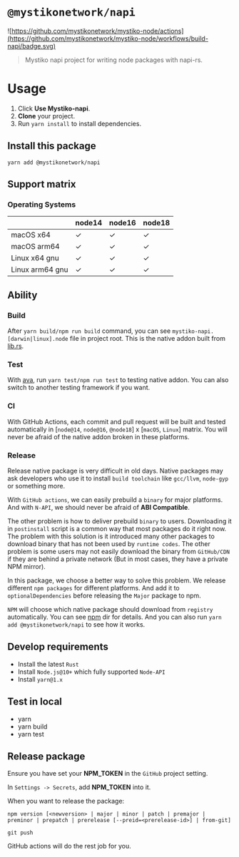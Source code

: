 # `@mystikonetwork/napi`

![https://github.com/mystikonetwork/mystiko-node/actions](https://github.com/mystikonetwork/mystiko-node/workflows/build-napi/badge.svg)

> Mystiko napi project for writing node packages with napi-rs.

# Usage

1. Click **Use Mystiko-napi**.
2. **Clone** your project.
3. Run `yarn install` to install dependencies.

## Install this package

```
yarn add @mystikonetwork/napi
```

## Support matrix

### Operating Systems

|                 | node14 | node16 | node18 |
| --------------- | ------ | ------ | ------ |
| macOS x64       | ✓      | ✓      | ✓      |
| macOS arm64     | ✓      | ✓      | ✓      |
| Linux x64 gnu   | ✓      | ✓      | ✓      |
| Linux arm64 gnu | ✓      | ✓      | ✓      |

## Ability

### Build

After `yarn build/npm run build` command, you can see `mystiko-napi.[darwin|linux].node` file in project root. This is the native addon built from [lib.rs](./src/lib.rs).

### Test

With [ava](https://github.com/avajs/ava), run `yarn test/npm run test` to testing native addon. You can also switch to another testing framework if you want.

### CI

With GitHub Actions, each commit and pull request will be built and tested automatically in [`node@14`, `node@16`, `@node18`] x [`macOS`, `Linux`] matrix. You will never be afraid of the native addon broken in these platforms.

### Release

Release native package is very difficult in old days. Native packages may ask developers who use it to install `build toolchain` like `gcc/llvm`, `node-gyp` or something more.

With `GitHub actions`, we can easily prebuild a `binary` for major platforms. And with `N-API`, we should never be afraid of **ABI Compatible**.

The other problem is how to deliver prebuild `binary` to users. Downloading it in `postinstall` script is a common way that most packages do it right now. The problem with this solution is it introduced many other packages to download binary that has not been used by `runtime codes`. The other problem is some users may not easily download the binary from `GitHub/CDN` if they are behind a private network (But in most cases, they have a private NPM mirror).

In this package, we choose a better way to solve this problem. We release different `npm packages` for different platforms. And add it to `optionalDependencies` before releasing the `Major` package to npm.

`NPM` will choose which native package should download from `registry` automatically. You can see [npm](./npm) dir for details. And you can also run `yarn add @mystikonetwork/napi` to see how it works.

## Develop requirements

- Install the latest `Rust`
- Install `Node.js@10+` which fully supported `Node-API`
- Install `yarn@1.x`

## Test in local

- yarn
- yarn build
- yarn test

## Release package

Ensure you have set your **NPM_TOKEN** in the `GitHub` project setting.

In `Settings -> Secrets`, add **NPM_TOKEN** into it.

When you want to release the package:

```
npm version [<newversion> | major | minor | patch | premajor | preminor | prepatch | prerelease [--preid=<prerelease-id>] | from-git]

git push
```

GitHub actions will do the rest job for you.
